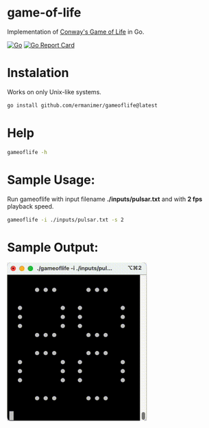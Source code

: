 # game-of-life

Implementation of [Conway's Game of Life](https://en.wikipedia.org/wiki/Conway%27s_Game_of_Life) in Go.

[![Go](https://github.com/ermanimer/gameoflife/actions/workflows/go.yml/badge.svg?branch=main)](https://github.com/ermanimer/gameoflife/actions/workflows/go.yml)
[![Go Report Card](https://goreportcard.com/badge/github.com/ermanimer/gameoflife)](https://goreportcard.com/report/github.com/ermanimer/gameoflife)

# Instalation

Works on only Unix-like systems.

```zsh
go install github.com/ermanimer/gameoflife@latest
```

# Help

```zsh
gameoflife -h
```

# Sample Usage:

Run gameoflife with input filename **./inputs/pulsar.txt** and with **2 fps** playback speed.

```zsh
gameoflife -i ./inputs/pulsar.txt -s 2
```

# Sample Output:

![Pulsar](outputs/pulsar.gif)
